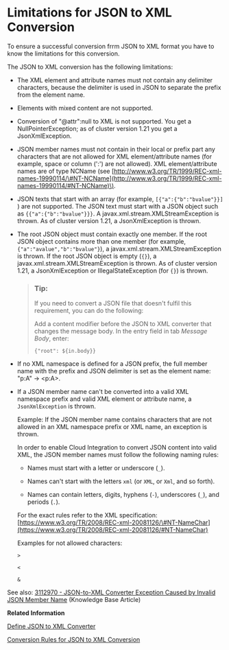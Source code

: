 <!-- loio3a02829ea84e4f7dac62bdd10d06b084 -->

# Limitations for JSON to XML Conversion

To ensure a successful conversion frrm JSON to XML format you have to know the limitations for this conversion.

The JSON to XML conversion has the following limitations:

-   The XML element and attribute names must not contain any delimiter characters, because the delimiter is used in JSON to separate the prefix from the element name.
-   Elements with mixed content are not supported.
-   Conversion of "@attr":null to XML is not supported. You get a NullPointerException; as of cluster version 1.21 you get a JsonXmlException.

-   JSON member names must not contain in their local or prefix part any characters that are not allowed for XML element/attribute names \(for example, space or column \(':'\) are not allowed\). XML element/attribute names are of type NCName \(see [http://www.w3.org/TR/1999/REC-xml-names-19990114/\#NT-NCName](http://www.w3.org/TR/1999/REC-xml-names-19990114/#NT-NCName)\).

-   JSON texts that start with an array \(for example, `[{"a":{"b":"bvalue"}}]` \) are not supported. The JSON text must start with a JSON object such as `{{"a":{"b":"bvalue"}}}`. A javax.xml.stream.XMLStreamException is thrown. As of cluster version 1.21, a JsonXmlException is thrown.

-   The root JSON object must contain exactly one member. If the root JSON object contains more than one member \(for example, `{"a":"avalue","b":"bvalue"}`\), a javax.xml.stream.XMLStreamException is thrown. If the root JSON object is empty \(`{}`\), a javax.xml.stream.XMLStreamException is thrown. As of cluster version 1.21, a JsonXmlException or IllegalStateException \(for `{}`\) is thrown.

    > ### Tip:  
    > If you need to convert a JSON file that doesn't fulfil this requirement, you can do the following:
    > 
    > Add a content modifier before the JSON to XML converter that changes the message body. In the entry field in tab *Message Body*, enter:
    > 
    > `{"root": ${in.body}}`

-   If no XML namespace is defined for a JSON prefix, the full member name with the prefix and JSON delimiter is set as the element name: "p:A" -\> <p:A\>.

-   If a JSON member name can't be converted into a valid XML namespace prefix and valid XML element or attribute name, a `JsonXmlException` is thrown.

    Example: If the JSON member name contains characters that are not allowed in an XML namespace prefix or XML name, an exception is thrown.

    In order to enable Cloud Integration to convert JSON content into valid XML, the JSON member names must follow the following naming rules:

    -   Names must start with a letter or underscore \(`_`\).

    -   Names can't start with the letters `xml` \(or `XML`, or `Xml`, and so forth\).

    -   Names can contain letters, digits, hyphens \(`-`\), underscores \(`_`\), and periods \(`.`\).


    For the exact rules refer to the XML specification: [https://www.w3.org/TR/2008/REC-xml-20081126/\#NT-NameChar](https://www.w3.org/TR/2008/REC-xml-20081126/#NT-NameChar)

    Examples for not allowed characters:

    `>`

    `<`

    `&`


See also: [3112970 - JSON-to-XML Converter Exception Caused by Invalid JSON Member Name](https://launchpad.support.sap.com/#/notes/3112970) \(Knowledge Base Article\)

**Related Information**  


[Define JSON to XML Converter](define-json-to-xml-converter-5a7c0cd.md "The JSON to XML converter enables you to transform messages in JSON format to XML format.")

[Conversion Rules for JSON to XML Conversion](conversion-rules-for-json-to-xml-conversion-232a9cf.md "To ensure a successful conversion of you data, you should make yourself familiar with the conversion rules.")

 <?sap-ot O2O class="- topic/link " href="a5b4641c393f406bb544987497c90a72.xml" text="" desc="" xtrc="link:3" xtrf="file:/home/builder/src/dita-all/cdm1692607551357/loiocc0ab4c7365e43bbbee9eae27deb32da_en-US/src/content/localization/en-us/3a02829ea84e4f7dac62bdd10d06b084.xml" ?> 

